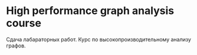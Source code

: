 # High performance graph analysis course
Сдача лабараторных работ. Курс по высокопроизводительному анализу графов.  
